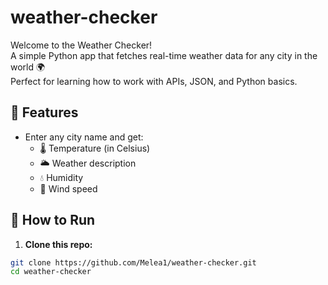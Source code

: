 # weather-checker

Welcome to the Weather Checker!  
A simple Python app that fetches real-time weather data for any city in the world 🌍  
Perfect for learning how to work with APIs, JSON, and Python basics.

## 🔧 Features

- Enter any city name and get:
  - 🌡️ Temperature (in Celsius)
  - 🌥️ Weather description 
  - 💧 Humidity
  - 💨 Wind speed

## 🚀 How to Run

1. **Clone this repo:**

```bash
git clone https://github.com/Melea1/weather-checker.git
cd weather-checker
